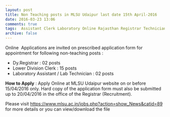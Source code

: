 ```yaml
---
layout: post
title: Non Teaching posts in MLSU Udaipur last date 15th April-2016   
date: 2016-03-23 13:06
comments: true
tags:  Assistant Clerk Laboratory Online Rajasthan Registrar Technician University 
archive: false
---
```

Online  Applications are invited on prescribed application form for appointment for following non-teaching posts :  


- Dy.Registrar : 02 posts
- Lower Division Clerk : 15 posts
- Laboratory Assistant / Lab Technician : 02 posts 

**How to Apply** : Apply Online at MLSU Udaipur website on or before 15/04/2016 only. Hard copy of the application form must also be submitted up to 20/04/2016 in the office of the Registrar (Recruitment).

Please visit <https://www.mlsu.ac.in/jobs.php?action=show_News&catid=89> for more details or you can view/download the file 



